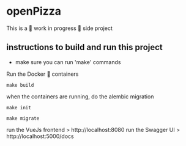 # openPizza
 
This is a :construction: work in progress :construction: side project

## instructions to build and run this project

- make sure you can run 'make' commands

Run the Docker 🐳 containers
```
make build
```

when the containers are running, do the alembic migration
```
make init
```
```
make migrate
```

run the VueJs frontend > http://localhost:8080
run the Swagger UI > http://localhost:5000/docs
